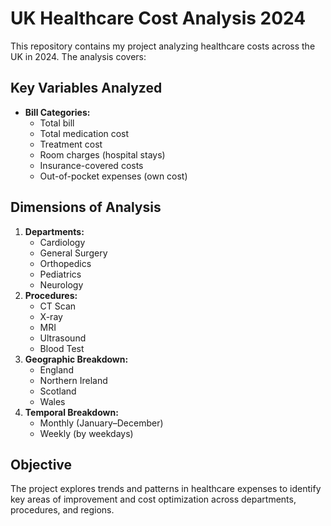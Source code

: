 # UK Healthcare Cost Analysis 2024  

This repository contains my project analyzing healthcare costs across the UK in 2024. The analysis covers:  

## Key Variables Analyzed  
- **Bill Categories:**  
  - Total bill  
  - Total medication cost  
  - Treatment cost  
  - Room charges (hospital stays)  
  - Insurance-covered costs  
  - Out-of-pocket expenses (own cost)  

## Dimensions of Analysis  
1. **Departments:**  
   - Cardiology  
   - General Surgery  
   - Orthopedics  
   - Pediatrics  
   - Neurology  
2. **Procedures:**  
   - CT Scan  
   - X-ray  
   - MRI  
   - Ultrasound  
   - Blood Test  
3. **Geographic Breakdown:**  
   - England  
   - Northern Ireland  
   - Scotland  
   - Wales  
4. **Temporal Breakdown:**  
   - Monthly (January–December)  
   - Weekly (by weekdays)  

## Objective  
The project explores trends and patterns in healthcare expenses to identify key areas of improvement and cost optimization across departments, procedures, and regions.  
